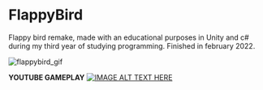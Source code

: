 # FlappyBird

Flappy bird remake, made with an educational purposes in Unity and c# during my third year of studying programming. Finished in february 2022.

![flappybird_gif](https://user-images.githubusercontent.com/49866616/163255605-bda48a78-71b8-4269-8969-6f789cd0eb10.gif)


__YOUTUBE GAMEPLAY__ 
[![IMAGE ALT TEXT HERE](https://img.youtube.com/vi/SPeXYRGSINo/0.jpg)](https://www.youtube.com/watch?v=SPeXYRGSINo)

